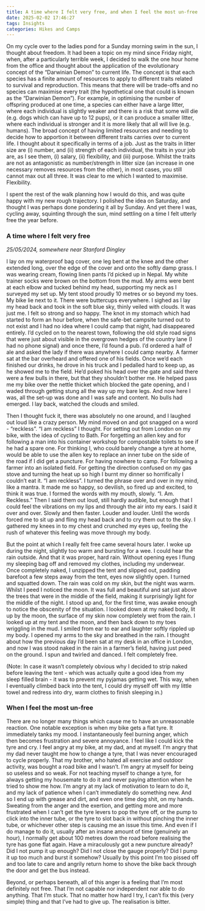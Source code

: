 ```yaml
---
title: A time where I felt very free, and when I feel the most un-free
date: 2025-02-02 17:46:27
tags: Insights
categories: Hikes and Camps
---
```

On my cycle over to the ladies pond for a Sunday morning swim in the sun, I thought about freedom. It had been a topic on my mind since Friday night, when, after a particularly terrible week, I decided to walk the one hour home from the office and thought about the application of the evolutionary concept of the “Darwinian Demon” to current life. The concept is that each species has a finite amount of resources to apply to different traits related to survival and reproduction. This means that there will be trade-offs and no species can maximise every trait (the hypothetical one that could is known as the “Darwinian Demon”). For example, in optimising the number of offspring produced at one time, a species can either have a large litter, where each individual is slightly weaker and there is a risk that some will die (e.g. dogs which can have up to 12 pups), or it can produce a smaller litter, where each individual is stronger and it is more likely that all will live (e.g. humans). The broad concept of having limited resources and needing to decide how to apportion it between different traits carries over to current life. I thought about it specifically in terms of a job. Just as the traits in litter size are (i) number, and (ii) strength of each individual, the traits in your job are, as I see them, (i) salary, (ii) flexibility, and (iii) purpose. Whilst the traits are not as antagonistic as number/strength in litter size (an increase in one necessary removes resources from the other), in most cases, you still cannot max out all three. It was clear to me which I wanted to maximise. Flexibility.

I spent the rest of the walk planning how I would do this, and was quite happy with my new rough trajectory. I polished the idea on Saturday, and thought I was perhaps done pondering it all by Sunday. And yet there I was, cycling away, squinting through the sun, mind settling on a time I felt utterly free the year before.

### A time where I felt very free

*25/05/2024, somewhere near Stanford Dingley*

I lay on my waterproof bag cover, one leg bent at the knee and the other extended long, over the edge of the cover and onto the softly damp grass. I was wearing cream, flowing linen pants I’d picked up in Nepal. My white trainer socks were brown on the bottom from the mud. My arms were bent at each elbow and tucked behind my head, supporting my neck as I surveyed my set up. My tent stood proudly 10 metres or so beyond my toes. My bike lie next to it. There were buttercups everywhere. I sighed as I lay my head back and took in the soft blue sky, thinly veiled with clouds. It was just me. I felt so strong and so happy. The knot in my stomach which had started to form an hour before, when the safe-bet campsite turned out to not exist and I had no idea where I could camp that night, had disappeared entirely. I’d cycled on to the nearest town, following the old style road signs that were just about visible in the overgrown hedges of the country lane (I had no phone signal) and once there, I’d found a pub. I’d ordered a half of ale and asked the lady if there was anywhere I could camp nearby. A farmer sat at the bar overheard and offered one of his fields. Once we’d each finished our drinks, he drove in his truck and I pedalled hard to keep up, as he showed me to the field. He’d poked his head over the gate and said there were a few bulls in there, but that they shouldn’t bother me. He helped pass me my bike over the nettle thicket which blocked the gate opening, and I waded through getting stung all the way up my bare legs. And now here I was, all the set-up was done and I was safe and content. No bulls had emerged. I lay back, watched the clouds and smiled.

Then I thought fuck it, there was absolutely no one around, and I laughed out loud like a crazy person. My mind moved on and got snagged on a word - “reckless”. “I am reckless” I thought. For setting out from London on my bike, with the idea of cycling to Bath. For forgetting an allen key and for following a man into his container workshop for compostable toilets to see if he had a spare one. For thinking I, who could barely change a tyre at home, would be able to use the allen key to replace an inner tube on the side of the road if I did get a puncture. For having nowhere to camp. For following a farmer into an isolated field. For getting the direction confused on my gas stove and turning the heat up so high I burnt my dinner so horrifically I couldn’t eat it. “I am reckless”. I turned the phrase over and over in my mind, like a mantra. It made me so happy, so devilish, so fired up and excited, to think it was true. I formed the words with my mouth, slowly. “I. Am. Reckless.” Then I said them out loud, still hardly audible, but enough that I could feel the vibrations on my lips and through the air into my ears. I said it over and over. Slowly and then faster. Louder and louder. Until the words forced me to sit up and fling my head back and to cry them out to the sky. I gathered my knees in to my chest and crunched my eyes up, feeling the rush of whatever this feeling was move through my body.

But the point at which I really felt free came several hours later. I woke up during the night, slightly too warm and bursting for a wee. I could hear the rain outside. And that it was proper, hard rain. Without opening eyes I flung my sleeping bag off and removed my clothes, including my underwear. Once completely naked, I unzipped the tent and slipped out, padding barefoot a few steps away from the tent, eyes now slightly open. I turned and squatted down. The rain was cold on my skin, but the night was warm. Whilst I peed I noticed the moon. It was full and beautiful and sat just above the trees that were in the middle of the field, making it surprisingly light for the middle of the night. I stood up and, for the first time, was awake enough to notice the obscenity of the situation. I looked down at my naked body, lit up by the moon, the surface of my skin now completely wet from the rain. I looked up at my tent and the moon, and then back down to my toes wriggling in the mud. I smiled from ear to ear and laughter softly rippled up my body. I opened my arms to the sky and breathed in the rain. I thought about how the previous day I’d been sat at my desk in an office in London, and now I was stood naked in the rain in a farmer’s field, having just peed on the ground. I spun and twirled and danced. I felt completely free.

(Note: In case it wasn’t completely obvious why I decided to strip naked before leaving the tent - which was actually quite a good idea from my sleep filled brain - it was to prevent my pyjamas getting wet. This way, when I eventually climbed back into the tent, I could dry myself off with my little towel and redress into dry, warm clothes to finish sleeping in.)

### When I feel the most un-free

There are no longer many things which cause me to have an unreasonable reaction. One notable exception is when my bike gets a flat tyre. It immediately tanks my mood. I instantaneously feel burning anger, which then becomes frustration and severe annoyance. I feel like I could kick the tyre and cry. I feel angry at my bike, at my dad, and at myself. I’m angry that my dad never taught me how to change a tyre, that I was never encouraged to cycle properly. That my brother, who hated all exercise and outdoor activity, was bought a road bike and I wasn’t. I’m angry at myself for being so useless and so weak. For not teaching myself to change a tyre, for always getting my housemate to do it and never paying attention when he tried to show me how. I’m angry at my lack of motivation to learn to do it, and my lack of patience when I can’t immediately do something new. And so I end up with grease and dirt, and even one time dog shit, on my hands. Sweating from the anger and the exertion, and getting more and more frustrated when I can’t get the tyre levers to pop the tyre off, or the pump to click into the inner tube, or the tyre to slot back in without pinching the inner tube, or whichever other step is causing me an issue this time. And even if I do manage to do it, usually after an insane amount of time (genuinely an hour), I normally get about 100 metres down the road before realising the tyre has gone flat again. Have a miraculously got a new puncture already? Did I not pump it up enough? Did I not close the gauge properly? Did I pump it up too much and burst it somehow? Usually by this point I’m too pissed off and too late to care and angrily return home to shove the bike back through the door and get the bus instead. 

Beyond, or perhaps beneath, all of this anger is a feeling that I’m most definitely not free. That I’m not capable nor independent nor able to do anything. That I’m stuck. That no matter how hard I try, I can’t fix this (very simple) thing and that I’ve had to give up. The realisation is bitter.